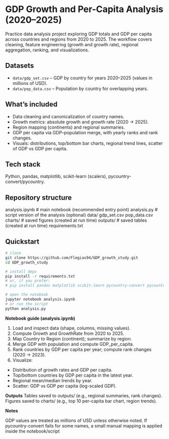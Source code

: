 # GDP Growth and Per-Capita Analysis (2020–2025)

Practice data analysis project exploring GDP totals and GDP per capita across countries and regions from 2020 to 2025. The workflow covers cleaning, feature engineering (growth and growth rate), regional aggregation, ranking, and visualizations.

## Datasets
- `data/gdp_set.csv` – GDP by country for years 2020–2025 (values in millions of USD).
- `data/pop_data.csv` – Population by country for overlapping years.

## What’s included
- Data cleaning and canonicalization of country names.
- Growth metrics: absolute growth and growth rate (2020 → 2025).
- Region mapping (continents) and regional summaries.
- GDP per capita via GDP–population merge, with yearly ranks and rank changes.
- Visuals: distributions, top/bottom bar charts, regional trend lines, scatter of GDP vs GDP per capita.

## Tech stack
Python, pandas, matplotlib, scikit-learn (scalers), pycountry-convert/pycountry.

## Repository structure
analysis.ipynb # main notebook (recommended entry point)
analysis.py # script version of the analysis (optional)
data/
gdp_set.csv
pop_data.csv
charts/ # saved figures (created at run time)
outputs/ # saved tables (created at run time)
requirements.txt


## Quickstart
```bash
# clone
git clone https://github.com/Flegias94/GDP_growth_study.git
cd GDP_growth_study

# install deps
pip install -r requirements.txt
# or, if you prefer:
# pip install pandas matplotlib scikit-learn pycountry-convert pycountry

# open the notebook
jupyter notebook analysis.ipynb
# or run the script
python analysis.py
```
**Notebook guide (analysis.ipynb)**
1. Load and inspect data (shape, columns, missing values).
2. Compute Growth and GrowthRate from 2020 to 2025.
3. Map Country to Region (continent); summarize by region.
4. Merge GDP with population and compute GDP_per_capita.
5. Rank countries by GDP per capita per year; compute rank changes (2020 → 2023).
6. Visualize:
  - Distribution of growth rates and GDP per capita.
  - Top/bottom countries by GDP per capita in the latest year.
  - Regional mean/median trends by year.
  - Scatter: GDP vs GDP per capita (log-scaled GDP).

**Outputs**
Tables saved to outputs/ (e.g., regional summaries, rank changes).
Figures saved to charts/ (e.g., top 10 per-capita bar chart, region trends).

**Notes**

GDP values are treated as millions of USD unless otherwise noted.
If pycountry-convert fails for some names, a small manual mapping is applied inside the notebook/script

